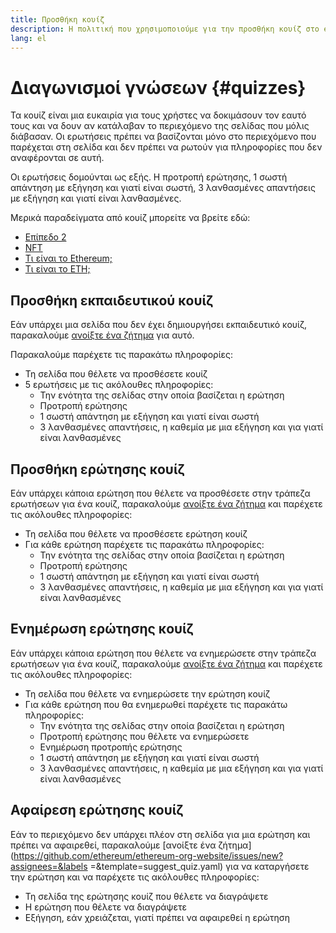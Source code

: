 ```yaml
---
title: Προσθήκη κουίζ
description: Η πολιτική που χρησιμοποιούμε για την προσθήκη κουίζ στο ethereum.org
lang: el
---
```


# Διαγωνισμοί γνώσεων {#quizzes}

Τα κουίζ είναι μια ευκαιρία για τους χρήστες να δοκιμάσουν τον εαυτό τους και να δουν αν κατάλαβαν το περιεχόμενο της σελίδας που μόλις διάβασαν. Οι ερωτήσεις πρέπει να βασίζονται μόνο στο περιεχόμενο που παρέχεται στη σελίδα και δεν πρέπει να ρωτούν για πληροφορίες που δεν αναφέρονται σε αυτή.

Οι ερωτήσεις δομούνται ως εξής. Η προτροπή ερώτησης, 1 σωστή απάντηση με εξήγηση και γιατί είναι σωστή, 3 λανθασμένες απαντήσεις με εξήγηση και γιατί είναι λανθασμένες.

Μερικά παραδείγματα από κουίζ μπορείτε να βρείτε εδώ:

- [Επίπεδο 2](/layer-2)
- [NFT](/nft/)
- [Τι είναι το Ethereum;](/what-is-ethereum/)
- [Τι είναι το ETH;](/eth/)

## Προσθήκη εκπαιδευτικού κουίζ

Εάν υπάρχει μια σελίδα που δεν έχει δημιουργήσει εκπαιδευτικό κουίζ, παρακαλούμε [ανοίξτε ένα ζήτημα](https://github.com/ethereum/ethereum-org-website/issues/new?assignees=&labels=&template=suggest_quiz.yaml) για αυτό.

Παρακαλούμε παρέχετε τις παρακάτω πληροφορίες:

- Τη σελίδα που θέλετε να προσθέσετε κουίζ
- 5 ερωτήσεις με τις ακόλουθες πληροφορίες:
  - Την ενότητα της σελίδας στην οποία βασίζεται η ερώτηση
  - Προτροπή ερώτησης
  - 1 σωστή απάντηση με εξήγηση και γιατί είναι σωστή
  - 3 λανθασμένες απαντήσεις, η καθεμία με μια εξήγηση και για γιατί είναι λανθασμένες

## Προσθήκη ερώτησης κουίζ

Εάν υπάρχει κάποια ερώτηση που θέλετε να προσθέσετε στην τράπεζα ερωτήσεων για ένα κουίζ, παρακαλούμε [ανοίξτε ένα ζήτημα](https://github.com/ethereum/ethereum-org-website/issues/new?assignees=&labels=&template=suggest_quiz.yaml) και παρέχετε τις ακόλουθες πληροφορίες:

- Τη σελίδα που θέλετε να προσθέσετε ερώτηση κουίζ
- Για κάθε ερώτηση παρέχετε τις παρακάτω πληροφορίες:
  - Την ενότητα της σελίδας στην οποία βασίζεται η ερώτηση
  - Προτροπή ερώτησης
  - 1 σωστή απάντηση με εξήγηση και γιατί είναι σωστή
  - 3 λανθασμένες απαντήσεις, η καθεμία με μια εξήγηση και για γιατί είναι λανθασμένες

## Ενημέρωση ερώτησης κουίζ

Εάν υπάρχει κάποια ερώτηση που θέλετε να ενημερώσετε στην τράπεζα ερωτήσεων για ένα κουίζ, παρακαλούμε [ανοίξτε ένα ζήτημα](https://github.com/ethereum/ethereum-org-website/issues/new?assignees=&labels=&template=suggest_quiz.yaml) και παρέχετε τις ακόλουθες πληροφορίες:

- Τη σελίδα που θέλετε να ενημερώσετε την ερώτηση κουίζ
- Για κάθε ερώτηση που θα ενημερωθεί παρέχετε τις παρακάτω πληροφορίες:
  - Την ενότητα της σελίδας στην οποία βασίζεται η ερώτηση
  - Προτροπή ερώτησης που θέλετε να ενημερώσετε
  - Ενημέρωση προτροπής ερώτησης
  - 1 σωστή απάντηση με εξήγηση και γιατί είναι σωστή
  - 3 λανθασμένες απαντήσεις, η καθεμία με μια εξήγηση και για γιατί είναι λανθασμένες

## Αφαίρεση ερώτησης κουίζ

Εάν το περιεχόμενο δεν υπάρχει πλέον στη σελίδα για μια ερώτηση και πρέπει να αφαιρεθεί, παρακαλούμε [ανοίξτε ένα ζήτημα](https://github.com/ethereum/ethereum-org-website/issues/new?assignees=&labels =&template=suggest_quiz.yaml) για να καταργήσετε την ερώτηση και να παρέχετε τις ακόλουθες πληροφορίες:

- Τη σελίδα της ερώτησης κουίζ που θέλετε να διαγράψετε
- Η ερώτηση που θέλετε να διαγράψετε
- Εξήγηση, εάν χρειάζεται, γιατί πρέπει να αφαιρεθεί η ερώτηση
